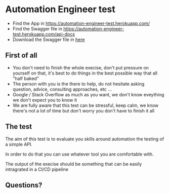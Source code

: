 # Automation Engineer test

- Find the App in https://automation-engineer-test.herokuapp.com/
- Find the Swagger file in https://automation-engineer-test.herokuapp.com/api-docs
- Download the Swagger file in [here](https://raw.githubusercontent.com/lordoffreaks/automation-engineer/master/spec.swagger.yaml)

## First of all

- You don't need to finish the whole execise, don't put pressure on yourself on that, it's best to do things in the best possible way that all "half baked"
- The person with you is the there to help, do not hesitate asking question, advice, consulting approaches, etc ...
- Google / Stack Overflow as much as you want, we don't know eveything we don't expect you to know it
- We are fully aware that this test can be stressful, keep calm, we know there's not a lot of time but don't worry you don't have to finish it all

## The test

The aim of this test is to evaluate you skills around automation the testing of a simple API.

In order to do that you can use whatever tool you are comfortable with.

The output of the execise should be something that can be easily intragrated in a CI/CD pipeline

## Questions?

